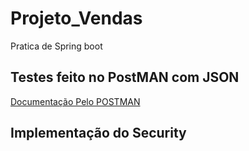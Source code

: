 # Projeto_Vendas
Pratica de Spring boot

## Testes feito no PostMAN com JSON

[Documentação Pelo POSTMAN](https://documenter.getpostman.com/view/25811172/2s93JtQ3zT)

## Implementação do Security
